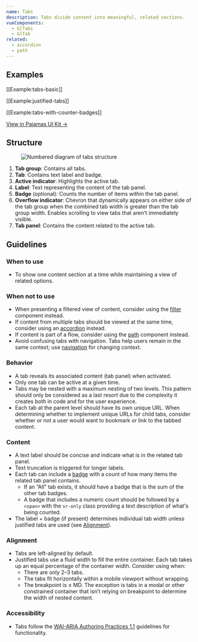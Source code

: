 ```yaml
---
name: Tabs
description: Tabs divide content into meaningful, related sections.
vueComponents:
  - GlTabs
  - GlTab
related:
  - accordion
  - path
---
```


## Examples

[[Example:tabs-basic]]

[[Example:justified-tabs]]

[[Example:tabs-with-counter-badges]]

[View in Pajamas UI Kit →](https://www.figma.com/file/qEddyqCrI7kPSBjGmwkZzQ/Component-library?node-id=425%3A138)

## Structure

<figure class="figure" role="figure" aria-label="Tabs structure">
  <img class="figure-img" src="/img/tabs-structure.svg" alt="Numbered diagram of tabs structure" role="img" />
</figure>

1. **Tab group**: Contains all tabs.
1. **Tab**: Contains text label and badge.
1. **Active indicator**: Highlights the active tab.
1. **Label**: Text representing the content of the tab panel.
1. **Badge** (optional): Counts the number of items within the tab panel.
1. **Overflow indicator**: Chevron that dynamically appears on either side of the tab group when the combined tab width is greater than the tab group width. Enables scrolling to view tabs that aren't immediately visible. 
1. **Tab panel**: Contains the content related to the active tab.

## Guidelines

### When to use

-  To show one content section at a time while maintaining a view of related options.

### When not to use

- When presenting a filtered view of content, consider using the [filter](/components/filter) component instead.
- If content from multiple tabs should be viewed at the same time, consider using an [accordion](/components/accordion) instead.
- If content is part of a flow, consider using the [path](/components/path) component instead.
- Avoid confusing tabs with navigation. Tabs help users remain in the same context; use [navigation](/regions/navigation) for changing context.

### Behavior

- A tab reveals its associated content (tab panel) when activated.
- Only one tab can be active at a given time.
- Tabs may be nested with a maximum nesting of two levels. This pattern should only be considered as a last resort due to the complexity it creates both in code and for the user experience.
- Each tab at the parent level should have its own unique URL. When determining whether to implement unique URLs for child tabs, consider whether or not a user would want to bookmark or link to the tabbed content.

### Content

- A text label should be concise and indicate what is in the related tab panel.
- Text truncation is triggered for longer labels.
- Each tab can include a [badge](/components/badge) with a count of how many items the related tab panel contains.
  - If an “All” tab exists, it should have a badge that is the sum of the other tab badges.
  - A badge that includes a numeric count should be followed by a `<span>` with the `sr-only` class providing a text description of what's being counted.
- The label + badge (if present) determines individual tab width unless justified tabs are used (see [Alignment](#alignment)).

### Alignment

- Tabs are left-aligned by default.
- Justified tabs use a fluid width to fill the entire container. Each tab takes up an equal percentage of the container width. Consider using when:
  - There are only 2–3 tabs.
  - The tabs fit horizontally within a mobile viewport without wrapping.
  - The breakpoint is ≤ MD. The exception is tabs in a modal or other constrained container that isn’t relying on breakpoint to determine the width of nested content.

### Accessibility

- Tabs follow the [WAI-ARIA Authoring Practices 1.1](https://www.w3.org/TR/wai-aria-practices-1.1/#tabpanel) guidelines for functionality.
